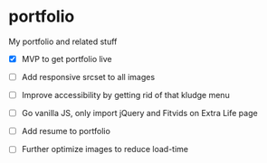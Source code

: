 # portfolio
My portfolio and related stuff

- [X] MVP to get portfolio live

- [ ] Add responsive srcset to all images

- [ ] Improve accessibility by getting rid of that kludge menu

- [ ] Go vanilla JS, only import jQuery and Fitvids on Extra Life page

- [ ] Add resume to portfolio

- [ ] Further optimize images to reduce load-time
